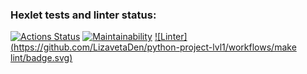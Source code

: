 ### Hexlet tests and linter status:
[![Actions Status](https://github.com/LizavetaDen/python-project-lvl1/workflows/hexlet-check/badge.svg)](https://github.com/LizavetaDen/python-project-lvl1/actions)
[![Maintainability](https://api.codeclimate.com/v1/badges/a99a88d28ad37a79dbf6/maintainability)](https://codeclimate.com/github/LizavetaDen/python-project-lvl1/maintainability)
[![Linter](https://github.com/LizavetaDen/python-project-lvl1/workflows/make lint/badge.svg)](https://github.com/LizavetaDen/python-project-lvl1/actions/workflows/test_linter.yml)
